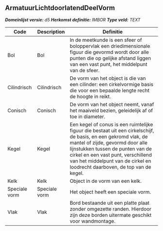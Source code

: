 ﻿## ArmatuurLichtdoorlatendDeelVorm

*__Domeinlijst versie:__ d5*
*__Herkomst definitie:__ IMBOR*
*__Type veld:__ TEXT*

|__Code__ |__Description__ |__Definitie__	|
|	---	|	---	|   ---	| 
| Bol | Bol | In de meetkunde is een sfeer of boloppervlak een driedimensionale figuur die gevormd wordt door alle punten die op gelijke afstand liggen van een vast punt, het middelpunt van de sfeer. |
| Cilindrisch | Cilindrisch | De vorm van het object is die van een cilinder: een cirkelvormige basis die voor een bepaalde lengte recht de hoogte in reikt. |
| Conisch | Conisch | De vorm van het object neemt, vanaf het maaiveld bezien, geleidelijk af of toe in diameter. |
| Kegel | Kegel | Een kegel of conus is een ruimtelijke figuur die bestaat uit een cirkelschijf, de basis, en een gekromd vlak, de mantel of zijde, gevormd door alle lijnstukken tussen de punten van de cirkel en een vast punt, verschillend van het middelpunt van de cirkel en loodrecht daarboven, de top van de kegel. |
| Kelk | Kelk | Object in de vorm van een kelk. |
| Speciale vorm | Speciale vorm | Het object heeft een speciale vorm. |
| Vlak | Vlak | Bord bestaande uit een platte plaat zonder omgezette randen. Hierdoor zijn deze borden uitermate geschikt voor wandmontage. |
